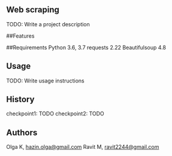 ## Web scraping 
TODO: Write a project description

##Features

##Requirements
Python 3.6, 3.7
requests 2.22
Beautifulsoup 4.8

## Usage
TODO: Write usage instructions

## History
checkpoint1: TODO
checkpoint2: TODO

## Authors
Olga K, hazin.olga@gmail.com
Ravit M, ravit2244@gmail.com 
